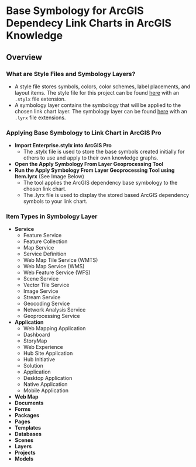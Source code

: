 # Base Symbology for ArcGIS Dependecy Link Charts in ArcGIS Knowledge

## Overview
### What are Style Files and Symbology Layers?
- A style file stores symbols, colors, color schemes, label placements, and layout items. The style file for this project can be found [here](https://github.com/EsriPS/spire-graph/tree/main/pro) with an `.stylx` file extension.
- A symbology layer contains the symbology that will be applied to the chosen link chart layer. The symbology layer can be found [here](https://github.com/EsriPS/spire-graph/tree/main/pro) with an `.lyrx` file extensions.
  
### Applying Base Symbology to Link Chart in ArcGIS Pro
- **Import Enterprise.stylx into ArcGIS Pro**
  - The .stylx file is used to store the base symbols created initially for others to use and apply to their own knowledge graphs.
- **Open the Apply Symbology From Layer Geoprocessing Tool**
- **Run the Apply Symbology From Layer Geoprocessing Tool using Item.lyrx** (See Image Below)
  - The tool applies the ArcGIS dependency base symbology to the chosen link chart.
  - The .lyrx file is used to display the stored based ArcGIS dependency symbols to your link chart.

### Item Types in Symbology Layer 
- **Service**
  - Feature Service
  - Feature Collection
  - Map Service
  - Service Definition
  - Web Map Tile Service (WMTS)
  - Web Map Service (WMS)
  - Web Feature Service (WFS)
  - Scene Service
  - Vector Tile Service
  - Image Service
  - Stream Service
  - Geocoding Service
  - Network Analysis Service
  - Geoprocessing Service
- **Application**
  - Web Mapping Application
  - Dashboard
  - StoryMap
  - Web Experience
  - Hub Site Application
  - Hub Initiative
  - Solution
  - Application
  - Desktop Application
  - Native Application
  - Mobile Application
- **Web Map**
- **Documents**
- **Forms**
- **Packages**
- **Pages**
- **Templates**
- **Databases**
- **Scenes**
- **Layers**
- **Projects**
- **Models**
